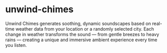 # unwind-chimes

Unwind Chimes generates soothing, dynamic soundscapes based on real-time weather data from your location or a randomly selected city. Each change in weather transforms the sound — from gentle breezes to heavy rains — creating a unique and immersive ambient experience every time you listen.
